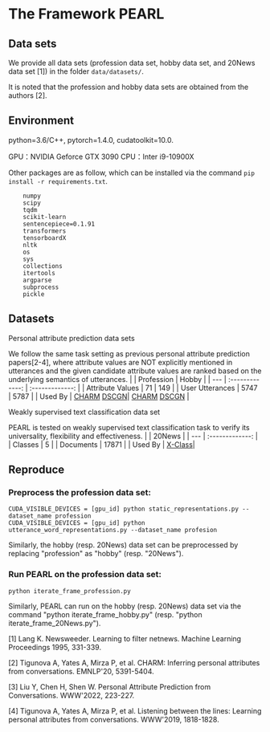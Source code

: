 # The Framework PEARL
## Data sets
We provide all data sets (profession data set, hobby data set, and 20News data set [1]) in the folder `data/datasets/`.

It is noted that the profession and hobby data sets are obtained from the authors [2].

## Environment

python=3.6/C++, pytorch=1.4.0, cudatoolkit=10.0.         
              
GPU：NVIDIA Geforce GTX 3090   CPU：Inter i9-10900X                                  

Other packages are as follow, which can be installed via the command `pip install -r requirements.txt`.
```
    numpy
    scipy
    tqdm
    scikit-learn
    sentencepiece=0.1.91
    transformers
    tensorboardX
    nltk
    os
    sys
    collections
    itertools
    argparse
    subprocess
    pickle
```
## Datasets
Personal attribute prediction data sets

We follow the same task setting as previous personal attribute prediction papers[2-4], where attribute values are NOT explicitly mentioned in utterances and the given candidate attribute values are ranked based on the underlying semantics of utterances.
|     | Profession | Hobby |
| --- | :-------------: | :-------------: |
| Attribute Values | 71 | 149 |
| User Utterances | 5747 | 5787 |
| Used By | [CHARM](https://aclanthology.org/2020.emnlp-main.434/)  [DSCGN](https://dl.acm.org/doi/abs/10.1145/3487553.3524248)| [CHARM](https://aclanthology.org/2020.emnlp-main.434/)  [DSCGN](https://dl.acm.org/doi/abs/10.1145/3487553.3524248) |

Weakly supervised text classification data set

PEARL is tested on weakly supervised text classification task to verify its universality, flexibility and effectiveness.
| | 20News |
| --- | :-------------: |
| Classes | 5 |
| Documents | 17871 |
| Used By | [X-Class](https://arxiv.org/abs/2010.12794)|
## Reproduce
### Preprocess the profession data set:

    CUDA_VISIBLE_DEVICES = [gpu_id] python static_representations.py --dataset_name profession
    CUDA_VISIBLE_DEVICES = [gpu_id] python utterance_word_representations.py --dataset_name profesion

Similarly, the hobby (resp. 20News) data set can be preprocessed by replacing "profession" as "hobby" (resp. "20News").
### Run PEARL on the profession data set:

    python iterate_frame_profession.py

Similarly, PEARL can run on the hobby (resp. 20News) data set via the command "python iterate_frame_hobby.py" (resp. "python iterate_frame_20News.py").

[1] Lang K. Newsweeder. Learning to filter netnews. Machine Learning Proceedings 1995, 331-339.    

[2] Tigunova A, Yates A, Mirza P, et al. CHARM: Inferring personal attributes from conversations. EMNLP'20, 5391-5404.

[3] Liu Y, Chen H, Shen W. Personal Attribute Prediction from Conversations. WWW'2022, 223-227.

[4] Tigunova A, Yates A, Mirza P, et al. Listening between the lines: Learning personal attributes from conversations. WWW'2019, 1818-1828.


